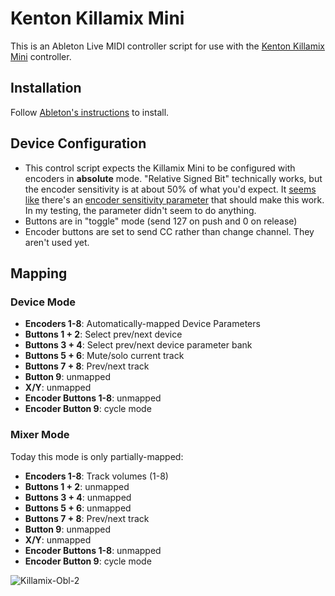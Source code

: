 # Kenton Killamix Mini

This is an Ableton Live MIDI controller script for use with the [Kenton Killamix Mini](https://kentonuk.com/product/killamix-mini/) controller.

## Installation

Follow [Ableton's instructions](https://help.ableton.com/hc/en-us/articles/209072009-Installing-third-party-remote-scripts) to install.

## Device Configuration

- This control script expects the Killamix Mini to be configured with encoders in **absolute** mode. "Relative Signed Bit" technically works, but the encoder sensitivity is at about 50% of what you'd expect. It [seems like](https://github.com/gluon/AbletonLive11_MIDIRemoteScripts/blob/b28d806ee359002b9d0f1cd58ea55a869e42371a/ableton/v3/control_surface/elements/encoder.py#L9) there's an [encoder sensitivity parameter](https://github.com/gluon/AbletonLive11_MIDIRemoteScripts/blob/b28d806ee359002b9d0f1cd58ea55a869e42371a/ableton/v2/control_surface/elements/encoder.py#L86) that should make this work. In my testing, the parameter didn't seem to do anything.
- Buttons are in "toggle" mode (send 127 on push and 0 on release)
- Encoder buttons are set to send CC rather than change channel. They aren't used yet.

## Mapping


### Device Mode

- **Encoders 1-8**: Automatically-mapped Device Parameters
- **Buttons 1 + 2**: Select prev/next device
- **Buttons 3 + 4**: Select prev/next device parameter bank
- **Buttons 5 + 6**: Mute/solo current track
- **Buttons 7 + 8**: Prev/next track
- **Button 9**: unmapped
- **X/Y**: unmapped
- **Encoder Buttons 1-8**: unmapped
- **Encoder Button 9**: cycle mode

### Mixer Mode

Today this mode is only partially-mapped:

- **Encoders 1-8**: Track volumes (1-8)
- **Buttons 1 + 2**: unmapped
- **Buttons 3 + 4**: unmapped
- **Buttons 5 + 6**: unmapped
- **Buttons 7 + 8**: Prev/next track
- **Button 9**: unmapped
- **X/Y**: unmapped
- **Encoder Buttons 1-8**: unmapped
- **Encoder Button 9**: cycle mode

![Killamix-Obl-2](https://user-images.githubusercontent.com/4128043/178559553-e2f46b23-c7c6-4ed0-be80-a2f36c2bd0a7.png)
